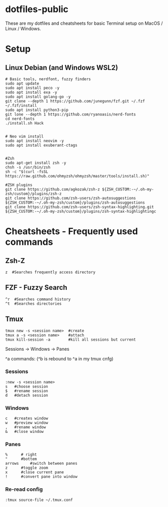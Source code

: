 # dotfiles-public

These are my dotfiles and cheatsheets for basic Terminal setup on MacOS / Linux / Windows.


# Setup


## Linux Debian (and Windows WSL2)
```
# Basic tools, nerdfont, fuzzy finders
sudo apt update
sudo apt install peco -y
sudo apt install exa -y
sudo apt install golang-go -y
git clone --depth 1 https://github.com/junegunn/fzf.git ~/.fzf
~/.fzf/install
sudo apt install python3-pip
git lone --depth 1 https://github.com/ryanoasis/nerd-fonts
cd nerd-fonts
./install.sh Hack


# Neo vim install
sudo apt install neovim -y
sudo apt install exuberant-ctags


#Zsh
sudo apt-get install zsh -y
chsh -s /usr/bin/zsh
sh -c "$(curl -fsSL https://raw.github.com/ohmyzsh/ohmyzsh/master/tools/install.sh)"

#ZSH plugins
git clone https://github.com/agkozak/zsh-z ${ZSH_CUSTOM:-~/.oh-my-zsh/custom}/plugins/zsh-z
git clone https://github.com/zsh-users/zsh-autosuggestions ${ZSH_CUSTOM:-~/.oh-my-zsh/custom}/plugins/zsh-autosuggestions
git clone https://github.com/zsh-users/zsh-syntax-highlighting.git ${ZSH_CUSTOM:-~/.oh-my-zsh/custom}/plugins/zsh-syntax-highlightingc
```


# Cheatsheets - Frequently used commands

## Zsh-Z
```
z  #Searches frequently access directory
```
## FZF - Fuzzy Search
```
^r  #Searches command history
^t  #Searches directories
```


## Tmux
```
tmux new -s <session name>  #create
tmux a -s <session name>    #attach
tmux kill-session -a  	    #kill all sessions but current
```

Sessions 
	-> Windows 
		-> Panes

^a commands: (^b is rebound to ^a in my tmux cnfg)
### Sessions
```
:new -s <session name>
s	#choose session
$	#rename session
d 	#detach session
```


### Windows
```
c 	#creates window
w 	#preview window
, 	#rename window
& 	#close window
```


### Panes
```
% 	   # right
" 	   #bottem
arrows 	   #switch between panes
z 	   #toggle zoom
x 	   #close current pane
! 	   #convert pane into window
```

### Re-read config
```
:tmux source-file ~/.tmux.conf
```

